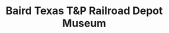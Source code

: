 ---
layout: repo
title: "Baird Texas T&P Railroad Depot Museum"
id: 16446
permalink: repos/16446/
---